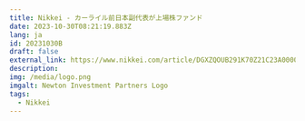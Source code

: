 ```yaml
---
title: Nikkei - カーライル前日本副代表が上場株ファンド
date: 2023-10-30T08:21:19.883Z
lang: ja
id: 20231030B
draft: false
external_link: https://www.nikkei.com/article/DGXZQOUB291K70Z21C23A0000000/
description: 
img: /media/logo.png
imgalt: Newton Investment Partners Logo
tags:
  - Nikkei
---
```


